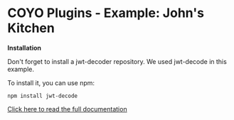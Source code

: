 # COYO Plugins - Example: John's Kitchen

**Installation**

Don't forget to install a jwt-decoder repository. We used jwt-decode in this example.

To install it, you can use npm:

```
npm install jwt-decode
```

[Click here to read the full documentation](https://knowledgebase.coyoapp.com/hc/de/articles/360016046219)